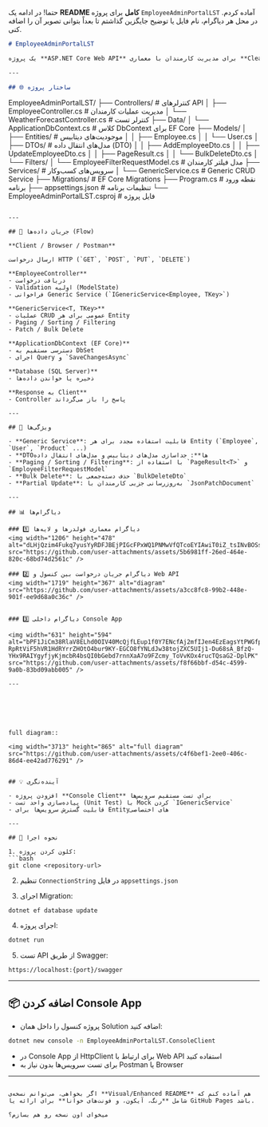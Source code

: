 حتما! در ادامه یک **README کامل** برای پروژه `EmployeeAdminPortalLST` آماده کردم. در محل هر دیاگرام، نام فایل یا توضیح جایگزین گذاشتم تا بعداً بتوانی تصویر آن را اضافه کنی.

```markdown
# EmployeeAdminPortalLST

یک پروژه **ASP.NET Core Web API** برای مدیریت کارمندان با معماری **Clean / Layered** و استفاده از **سرویس‌های Generic**.  

---

## 🌐 ساختار پروژه

```

EmployeeAdminPortalLST/
├── Controllers/                    # کنترلرهای API
│   ├── EmployeeController.cs       # مدیریت عملیات کارمندان
│   └── WeatherForecastController.cs # کنترلر تست
├── Data/
│   └── ApplicationDbContext.cs     # کلاس DbContext برای EF Core
├── Models/
│   ├── Entities/                   # موجودیت‌های دیتابیس
│   │   ├── Employee.cs
│   │   └── User.cs
│   ├── DTOs/                       # مدل‌های انتقال داده (DTO)
│   │   ├── AddEmployeeDto.cs
│   │   ├── UpdateEmployeeDto.cs
│   │   ├── PageResult.cs
│   │   └── BulkDeleteDto.cs
│   └── Filters/
│       └── EmployeeFilterRequestModel.cs # مدل فیلتر کارمندان
├── Services/                       # سرویس‌های کسب‌وکار
│   └── GenericService.cs           # Generic CRUD Service
├── Migrations/                     # EF Core Migrations
├── Program.cs                       # نقطه ورود برنامه
├── appsettings.json                  # تنظیمات برنامه
└── EmployeeAdminPortalLST.csproj    # فایل پروژه

````

---

## 🔁 جریان داده‌ها (Flow)

**Client / Browser / Postman**  

ارسال درخواست HTTP (`GET`, `POST`, `PUT`, `DELETE`)  

**EmployeeController**  
- دریافت درخواست  
- Validation اولیه (ModelState)  
- فراخوانی Generic Service (`IGenericService<Employee, TKey>`)

**GenericService<T, TKey>**  
- عملیات CRUD عمومی برای هر Entity  
- Paging / Sorting / Filtering  
- Patch / Bulk Delete  

**ApplicationDbContext (EF Core)**  
- دسترسی مستقیم به DbSet  
- اجرای Query و `SaveChangesAsync`

**Database (SQL Server)**  
- ذخیره یا خواندن داده‌ها  

**Response به Client**  
- Controller پاسخ را باز می‌گرداند

---

## 🔹 ویژگی‌ها

- **Generic Service**: قابلیت استفاده مجدد برای هر Entity (`Employee`, `User`, `Product` ...)  
- **DTOها**: جداسازی مدل‌های دیتابیس و مدل‌های انتقال داده  
- **Paging / Sorting / Filtering**: با استفاده از `PageResult<T>` و `EmployeeFilterRequestModel`  
- **Bulk Delete**: حذف دسته‌جمعی با `BulkDeleteDto`  
- **Partial Update**: به‌روزرسانی جزیی کارمندان با `JsonPatchDocument`  

---

## 📊 دیاگرام‌ها

### 1️⃣ دیاگرام معماری فولدرها و لایه‌ها
<img width="1206" height="478" alt="dLHjQzim4Fukq7yusYyRDFJBEjPIGcFPxWQ1PNMwVfQTcoEYIAwiT0iZ_tsINvBOSsWf1c7TFNVtt9lkIikDtQmb9ULAg88RleQKPwlSw8rQC2srWVDVL_uxXXZCB5UvHFXB2K3GjRYzPLfPewL4Cnx3UH24KHmC0XCqBo93Zs9Vei_iUX0LfjuX_h4U5yVnDViqZEEMfxp46iPO" src="https://github.com/user-attachments/assets/5b6981ff-26ed-464e-820c-68bd74d2561c" />

### 2️⃣ دیاگرام جریان درخواست بین کنسول و Web API
<img width="1719" height="367" alt="diagram" src="https://github.com/user-attachments/assets/a3cc8fc8-99b2-448e-901f-ee9d68a0c36c" />


### 3️⃣ دیاگرام داخلی Console App

<img width="631" height="594" alt="bPF1JiCm38RlaV8ELhd0OIV40McQjfLEup1f0Y7ENcfAj2mfIJen4EzEagsYtPWGfpRsx-RpRtViF5hVR1HdRYrrZHOtO4bur9KY-EGCO8fYNLdJw38tojZXC5UIj1-Du68sA_BfzQ-YHx9RAIYgyfjyKjmcbR4bsQI0bGebd7rnnXaA7o9FZcmy_ToVvKOx4rucTQsaG2-DplPK" src="https://github.com/user-attachments/assets/f8f66bbf-d54c-4599-9a0b-83bd09abb005" />

---






full diagram::

<img width="3713" height="865" alt="full diagram" src="https://github.com/user-attachments/assets/c4f6bef1-2ee0-406c-86d4-ee42ad776291" />


## 💡 آینده‌نگری

- افزودن پروژه **Console Client** برای تست مستقیم سرویس‌ها  
- پیاده‌سازی واحد تست (Unit Test) با Mock کردن `IGenericService`  
- قابلیت گسترش سرویس‌ها برای Entityهای اختصاصی  

---

## 📌 نحوه اجرا

1. کلون کردن پروژه:
```bash
git clone <repository-url>
````

2. تنظیم `ConnectionString` در فایل `appsettings.json`

3. اجرای Migration:

```bash
dotnet ef database update
```

4. اجرای پروژه:

```bash
dotnet run
```

5. تست API از طریق Swagger:

```
https://localhost:{port}/swagger
```

---

## 📦 اضافه کردن Console App

* پروژه کنسول را داخل همان Solution اضافه کنید:

```bash
dotnet new console -n EmployeeAdminPortalLST.ConsoleClient
```

* در Console App از HttpClient برای ارتباط با Web API استفاده کنید
* برای تست سرویس‌ها بدون نیاز به Postman یا Browser

---

```

اگر بخواهی، می‌توانم نسخه‌ی **Visual/Enhanced README** هم آماده کنم که شامل **رنگ، آیکون، و فونت‌های خوانا** برای ارائه یا GitHub Pages باشد.  

میخوای اون نسخه رو هم بسازم؟
```
